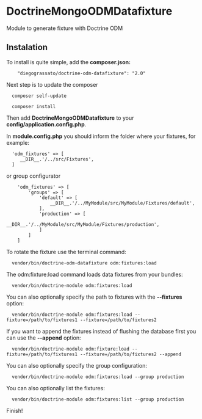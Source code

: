 DoctrineMongoODMDatafixture
============================

Module to generate fixture with Doctrine ODM

Instalation
------------

To install is quite simple, add the **composer.json:**

```
    "diegograssato/doctrine-odm-datafixture": "2.0"
```

Next step is to update the composer

```
  composer self-update
```

```
  composer install
```

Then add **DoctrineMongoODMDatafixture** to your **config/application.config.php**.

In **module.config.php** you should inform the folder where your fixtures, for example:

```
  'odm_fixtures' => [
     __DIR__.'/../src/Fixtures',
  ]

```

or group configurator

```
    'odm_fixtures' => [
        'groups' => [
            'default' => [
                __DIR__.'/../MyModule/src/MyModule/Fixtures/default',
            ],
            'production' => [
                 __DIR__.'/../MyModule/src/MyModule/Fixtures/production',
            ]
        ]
    ]
```

To rotate the fixture use the terminal command:

```
  vendor/bin/doctrine-odm-datafixture odm:fixtures:load
```

The odm:fixture:load command loads data fixtures from your bundles:

```
  vendor/bin/doctrine-module odm:fixtures:load
```

You can also optionally specify the path to fixtures with the **--fixtures** option:

```
  vendor/bin/doctrine-module odm:fixtures:load --fixture=/path/to/fixtures1 --fixture=/path/to/fixtures2
```

If you want to append the fixtures instead of flushing the database first you can use the **--append** option:

```
  vendor/bin/doctrine-module odm:fixture:load --fixture=/path/to/fixtures1 --fixture=/path/to/fixtures2 --append
```

You can also optionally specify the group configuration:

```
  vendor/bin/doctrine-module odm:fixtures:load --group production
```

You can also optionally list the fixtures:
```
  vendor/bin/doctrine-module odm:fixtures:list --group production
```

Finish!
